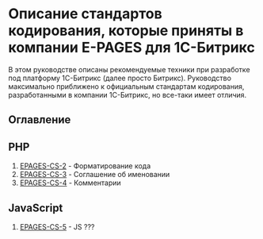 # Описание стандартов кодирования, которые приняты в компании E-PAGES для 1С-Битрикс

В этом руководстве описаны рекомендуемые техники при разработке под платформу 1С-Битрикс (далее просто Битрикс). Руководство максимально приближено к официальным стандартам кодирования, разработанными в компании 1С-Битрикс, но все-таки имеет отличия. 

<h2>Оглавление</h2>

<h2>PHP</h2>
  <ol>
    <li><a href="https://github.com/rodion-arr/EpagesCodingStandards/blob/master/PHP/EPAGES-CS-1.md</a> - Основной стандарт кодирования</li>
    <li><a href="#">EPAGES-CS-2</a> - Форматирование кода</li>
    <li><a href="#">EPAGES-CS-3</a> - Соглашение об именовании</li>
    <li><a href="#">EPAGES-CS-4</a> - Комментарии</li>
  </ol>
<h2>JavaScript</h2>
  <ol>
    <li><a href="#">EPAGES-CS-5</a> - JS ???</li>
  </ol>
